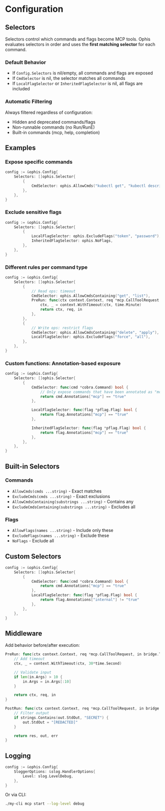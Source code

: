 # Configuration

## Selectors

Selectors control which commands and flags become MCP tools. Ophis evaluates selectors in order and uses the **first matching selector** for each command.

### Default Behavior

- If `Config.Selectors` is nil/empty, all commands and flags are exposed
- If `CmdSelector` is nil, the selector matches all commands
- If `LocalFlagSelector` or `InheritedFlagSelector` is nil, all flags are included

### Automatic Filtering

Always filtered regardless of configuration:

- Hidden and deprecated commands/flags
- Non-runnable commands (no Run/RunE)
- Built-in commands (mcp, help, completion)

## Examples

### Expose specific commands

```go
config := &ophis.Config{
    Selectors: []ophis.Selector{
        {
            CmdSelector: ophis.AllowCmds("kubectl get", "kubectl describe"),
        },
    },
}
```

### Exclude sensitive flags

```go
config := &ophis.Config{
    Selectors: []ophis.Selector{
        {
            LocalFlagSelector: ophis.ExcludeFlags("token", "password"),
            InheritedFlagSelector: ophis.NoFlags,
        },
    },
}
```

### Different rules per command type

```go
config := &ophis.Config{
    Selectors: []ophis.Selector{
        {
            // Read ops: timeout
            CmdSelector: ophis.AllowCmdsContaining("get", "list"),
            PreRun: func(ctx context.Context, req *mcp.CallToolRequest, in bridge.ToolInput) (context.Context, *mcp.CallToolRequest, bridge.ToolInput) {
                ctx, _ = context.WithTimeout(ctx, time.Minute)
                return ctx, req, in
            },
        },
        {
            // Write ops: restrict flags
            CmdSelector: ophis.AllowCmdsContaining("delete", "apply"),
            LocalFlagSelector: ophis.ExcludeFlags("force", "all"),
        },
    },
}
```

### Custom functions: Annotation-based exposure

```go
config := &ophis.Config{
    Selectors: []ophis.Selector{
        {
            CmdSelector: func(cmd *cobra.Command) bool {
                // Only expose commands that have been annotated as "mcp"
                return cmd.Annotations["mcp"] == "true"
            },

            LocalFlagSelector: func(flag *pflag.Flag) bool {
                return flag.Annotations["mcp"] == "true"
            },

            InheritedFlagSelector: func(flag *pflag.Flag) bool {
                return flag.Annotations["mcp"] == "true"
            },
        },
    },
}
```

## Built-in Selectors

### Commands

- `AllowCmds(cmds ...string)` - Exact matches
- `ExcludeCmds(cmds ...string)` - Exact exclusions
- `AllowCmdsContaining(substrings ...string)` - Contains any
- `ExcludeCmdsContaining(substrings ...string)` - Excludes all

### Flags

- `AllowFlags(names ...string)` - Include only these
- `ExcludeFlags(names ...string)` - Exclude these
- `NoFlags` - Exclude all

## Custom Selectors

```go
config := &ophis.Config{
    Selectors: []ophis.Selector{
        {
            CmdSelector: func(cmd *cobra.Command) bool {
                return cmd.Annotations["mcp"] == "true"
            },
            LocalFlagSelector: func(flag *pflag.Flag) bool {
                return flag.Annotations["internal"] != "true"
            },
        },
    },
}
```

## Middleware

Add behavior before/after execution:

```go
PreRun: func(ctx context.Context, req *mcp.CallToolRequest, in bridge.ToolInput) (context.Context, *mcp.CallToolRequest, bridge.ToolInput) {
    // Add timeout
    ctx, _ = context.WithTimeout(ctx, 30*time.Second)

    // Validate input
    if len(in.Args) > 10 {
        in.Args = in.Args[:10]
    }

    return ctx, req, in
}

PostRun: func(ctx context.Context, req *mcp.CallToolRequest, in bridge.ToolInput, res *mcp.CallToolResult, out bridge.ToolOutput, err error) (*mcp.CallToolResult, bridge.ToolOutput, error) {
    // Filter output
    if strings.Contains(out.StdOut, "SECRET") {
        out.StdOut = "[REDACTED]"
    }

    return res, out, err
}
```

## Logging

```go
config := &ophis.Config{
    SloggerOptions: &slog.HandlerOptions{
        Level: slog.LevelDebug,
    },
}
```

Or via CLI:

```bash
./my-cli mcp start --log-level debug
```
